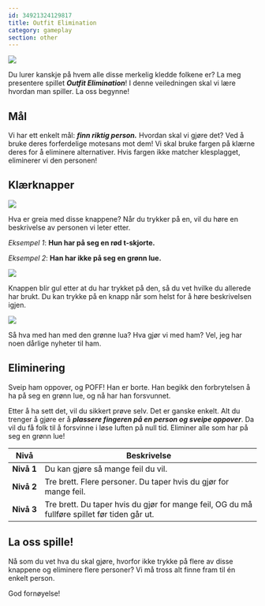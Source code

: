 ```yaml
---
id: 34921324129817
title: Outfit Elimination
category: gameplay
section: other
---
```

![](https://help.studycat.com/hc/article_attachments/34921324100889)

Du lurer kanskje på hvem alle disse merkelig kledde folkene er? La meg presentere spillet ***Outfit Elimination***! I denne veiledningen skal vi lære hvordan man spiller. La oss begynne!

## Mål

Vi har ett enkelt mål: ***finn riktig person.*** Hvordan skal vi gjøre det? Ved å bruke deres forferdelige motesans mot dem! Vi skal bruke fargen på klærne deres for å eliminere alternativer. Hvis fargen ikke matcher klesplagget, eliminerer vi den personen!

## Klærknapper 

**![](https://help.studycat.com/hc/article_attachments/34921310348441)**

Hva er greia med disse knappene? Når du trykker på en, vil du høre en beskrivelse av personen vi leter etter.

*Eksempel 1*: **Hun har på seg en rød t-skjorte.**

*Eksempel 2*: **Han har ikke på seg en grønn lue.**

![](https://help.studycat.com/hc/article_attachments/34921324104985)  

Knappen blir gul etter at du har trykket på den, så du vet hvilke du allerede har brukt. Du kan trykke på en knapp når som helst for å høre beskrivelsen igjen.

![](https://help.studycat.com/hc/article_attachments/34921324114329)

Så hva med han med den grønne lua? Hva gjør vi med ham? Vel, jeg har noen dårlige nyheter til ham.

## Eliminering

Sveip ham oppover, og POFF! Han er borte. Han begikk den forbrytelsen å ha på seg en grønn lue, og nå har han forsvunnet.

Etter å ha sett det, vil du sikkert prøve selv. Det er ganske enkelt. Alt du trenger å gjøre er å ***plassere fingeren på en person og sveipe oppover***. Da vil du få folk til å forsvinne i løse luften på null tid. Eliminer alle som har på seg en grønn lue!

| Nivå | Beskrivelse |
| --- | --- |
| **Nivå&nbsp;1** | Du kan gjøre så mange feil du vil. |
| **Nivå&nbsp;2** | Tre brett. Flere personer. Du taper hvis du gjør for mange feil. |
| **Nivå&nbsp;3** | Tre brett. Du taper hvis du gjør for mange feil, OG du må fullføre spillet før tiden går ut. |

## La oss spille!

Nå som du vet hva du skal gjøre, hvorfor ikke trykke på flere av disse knappene og eliminere flere personer? Vi må tross alt finne fram til én enkelt person.

God fornøyelse!